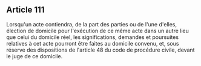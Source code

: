 Article 111
----
Lorsqu'un acte contiendra, de la part des parties ou de l'une d'elles, élection
de domicile pour l'exécution de ce même acte dans un autre lieu que celui du
domicile réel, les significations, demandes et poursuites relatives à cet acte
pourront être faites au domicile convenu, et, sous réserve des dispositions de
l'article 48 du code de procédure civile, devant le juge de ce domicile.
